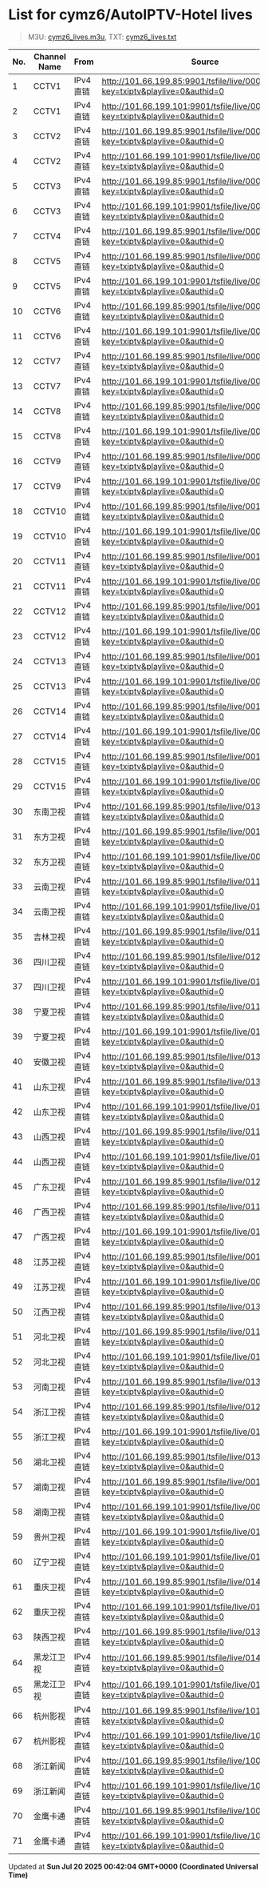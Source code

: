# List for **cymz6/AutoIPTV-Hotel lives**

> M3U: [cymz6_lives.m3u](/cymz6_lives.m3u), TXT: [cymz6_lives.txt](/txt/cymz6_lives.txt)

| No. | Channel Name | From | Source |
| --- | ------------ | ---- | ------ |
| 1 | CCTV1 | IPv4 直链 | <http://101.66.199.85:9901/tsfile/live/0001_1.m3u8?key=txiptv&playlive=0&authid=0> |
| 2 | CCTV1 | IPv4 直链 | <http://101.66.199.101:9901/tsfile/live/0001_1.m3u8?key=txiptv&playlive=0&authid=0> |
| 3 | CCTV2 | IPv4 直链 | <http://101.66.199.85:9901/tsfile/live/0002_1.m3u8?key=txiptv&playlive=0&authid=0> |
| 4 | CCTV2 | IPv4 直链 | <http://101.66.199.101:9901/tsfile/live/0002_1.m3u8?key=txiptv&playlive=0&authid=0> |
| 5 | CCTV3 | IPv4 直链 | <http://101.66.199.85:9901/tsfile/live/0003_1.m3u8?key=txiptv&playlive=0&authid=0> |
| 6 | CCTV3 | IPv4 直链 | <http://101.66.199.101:9901/tsfile/live/0003_1.m3u8?key=txiptv&playlive=0&authid=0> |
| 7 | CCTV4 | IPv4 直链 | <http://101.66.199.85:9901/tsfile/live/0004_1.m3u8?key=txiptv&playlive=0&authid=0> |
| 8 | CCTV5 | IPv4 直链 | <http://101.66.199.85:9901/tsfile/live/0005_1.m3u8?key=txiptv&playlive=0&authid=0> |
| 9 | CCTV5 | IPv4 直链 | <http://101.66.199.101:9901/tsfile/live/0005_1.m3u8?key=txiptv&playlive=0&authid=0> |
| 10 | CCTV6 | IPv4 直链 | <http://101.66.199.85:9901/tsfile/live/0006_1.m3u8?key=txiptv&playlive=0&authid=0> |
| 11 | CCTV6 | IPv4 直链 | <http://101.66.199.101:9901/tsfile/live/0006_1.m3u8?key=txiptv&playlive=0&authid=0> |
| 12 | CCTV7 | IPv4 直链 | <http://101.66.199.85:9901/tsfile/live/0007_1.m3u8?key=txiptv&playlive=0&authid=0> |
| 13 | CCTV7 | IPv4 直链 | <http://101.66.199.101:9901/tsfile/live/0007_1.m3u8?key=txiptv&playlive=0&authid=0> |
| 14 | CCTV8 | IPv4 直链 | <http://101.66.199.85:9901/tsfile/live/0008_1.m3u8?key=txiptv&playlive=0&authid=0> |
| 15 | CCTV8 | IPv4 直链 | <http://101.66.199.101:9901/tsfile/live/0008_1.m3u8?key=txiptv&playlive=0&authid=0> |
| 16 | CCTV9 | IPv4 直链 | <http://101.66.199.85:9901/tsfile/live/0009_1.m3u8?key=txiptv&playlive=0&authid=0> |
| 17 | CCTV9 | IPv4 直链 | <http://101.66.199.101:9901/tsfile/live/0009_1.m3u8?key=txiptv&playlive=0&authid=0> |
| 18 | CCTV10 | IPv4 直链 | <http://101.66.199.85:9901/tsfile/live/0010_1.m3u8?key=txiptv&playlive=0&authid=0> |
| 19 | CCTV10 | IPv4 直链 | <http://101.66.199.101:9901/tsfile/live/0010_1.m3u8?key=txiptv&playlive=0&authid=0> |
| 20 | CCTV11 | IPv4 直链 | <http://101.66.199.85:9901/tsfile/live/0011_1.m3u8?key=txiptv&playlive=0&authid=0> |
| 21 | CCTV11 | IPv4 直链 | <http://101.66.199.101:9901/tsfile/live/0011_1.m3u8?key=txiptv&playlive=0&authid=0> |
| 22 | CCTV12 | IPv4 直链 | <http://101.66.199.85:9901/tsfile/live/0012_1.m3u8?key=txiptv&playlive=0&authid=0> |
| 23 | CCTV12 | IPv4 直链 | <http://101.66.199.101:9901/tsfile/live/0012_1.m3u8?key=txiptv&playlive=0&authid=0> |
| 24 | CCTV13 | IPv4 直链 | <http://101.66.199.85:9901/tsfile/live/0013_1.m3u8?key=txiptv&playlive=0&authid=0> |
| 25 | CCTV13 | IPv4 直链 | <http://101.66.199.101:9901/tsfile/live/0013_1.m3u8?key=txiptv&playlive=0&authid=0> |
| 26 | CCTV14 | IPv4 直链 | <http://101.66.199.85:9901/tsfile/live/0014_1.m3u8?key=txiptv&playlive=0&authid=0> |
| 27 | CCTV14 | IPv4 直链 | <http://101.66.199.101:9901/tsfile/live/0014_1.m3u8?key=txiptv&playlive=0&authid=0> |
| 28 | CCTV15 | IPv4 直链 | <http://101.66.199.85:9901/tsfile/live/0015_1.m3u8?key=txiptv&playlive=0&authid=0> |
| 29 | CCTV15 | IPv4 直链 | <http://101.66.199.101:9901/tsfile/live/0015_1.m3u8?key=txiptv&playlive=0&authid=0> |
| 30 | 东南卫视 | IPv4 直链 | <http://101.66.199.85:9901/tsfile/live/0137_1.m3u8?key=txiptv&playlive=0&authid=0> |
| 31 | 东方卫视 | IPv4 直链 | <http://101.66.199.85:9901/tsfile/live/0018_1.m3u8?key=txiptv&playlive=0&authid=0> |
| 32 | 东方卫视 | IPv4 直链 | <http://101.66.199.101:9901/tsfile/live/0018_1.m3u8?key=txiptv&playlive=0&authid=0> |
| 33 | 云南卫视 | IPv4 直链 | <http://101.66.199.85:9901/tsfile/live/0119_1.m3u8?key=txiptv&playlive=0&authid=0> |
| 34 | 云南卫视 | IPv4 直链 | <http://101.66.199.101:9901/tsfile/live/0119_1.m3u8?key=txiptv&playlive=0&authid=0> |
| 35 | 吉林卫视 | IPv4 直链 | <http://101.66.199.85:9901/tsfile/live/0116_1.m3u8?key=txiptv&playlive=0&authid=0> |
| 36 | 四川卫视 | IPv4 直链 | <http://101.66.199.85:9901/tsfile/live/0123_1.m3u8?key=txiptv&playlive=0&authid=0> |
| 37 | 四川卫视 | IPv4 直链 | <http://101.66.199.101:9901/tsfile/live/0123_1.m3u8?key=txiptv&playlive=0&authid=0> |
| 38 | 宁夏卫视 | IPv4 直链 | <http://101.66.199.85:9901/tsfile/live/0112_1.m3u8?key=txiptv&playlive=0&authid=0> |
| 39 | 宁夏卫视 | IPv4 直链 | <http://101.66.199.101:9901/tsfile/live/0112_1.m3u8?key=txiptv&playlive=0&authid=0> |
| 40 | 安徽卫视 | IPv4 直链 | <http://101.66.199.85:9901/tsfile/live/0130_1.m3u8?key=txiptv&playlive=0&authid=0> |
| 41 | 山东卫视 | IPv4 直链 | <http://101.66.199.85:9901/tsfile/live/0131_1.m3u8?key=txiptv&playlive=0&authid=0> |
| 42 | 山东卫视 | IPv4 直链 | <http://101.66.199.101:9901/tsfile/live/0131_1.m3u8?key=txiptv&playlive=0&authid=0> |
| 43 | 山西卫视 | IPv4 直链 | <http://101.66.199.85:9901/tsfile/live/0118_1.m3u8?key=txiptv&playlive=0&authid=0> |
| 44 | 山西卫视 | IPv4 直链 | <http://101.66.199.101:9901/tsfile/live/0118_1.m3u8?key=txiptv&playlive=0&authid=0> |
| 45 | 广东卫视 | IPv4 直链 | <http://101.66.199.85:9901/tsfile/live/0125_1.m3u8?key=txiptv&playlive=0&authid=0> |
| 46 | 广西卫视 | IPv4 直链 | <http://101.66.199.85:9901/tsfile/live/0113_1.m3u8?key=txiptv&playlive=0&authid=0> |
| 47 | 广西卫视 | IPv4 直链 | <http://101.66.199.101:9901/tsfile/live/0113_1.m3u8?key=txiptv&playlive=0&authid=0> |
| 48 | 江苏卫视 | IPv4 直链 | <http://101.66.199.85:9901/tsfile/live/0017_1.m3u8?key=txiptv&playlive=0&authid=0> |
| 49 | 江苏卫视 | IPv4 直链 | <http://101.66.199.101:9901/tsfile/live/0017_1.m3u8?key=txiptv&playlive=0&authid=0> |
| 50 | 江西卫视 | IPv4 直链 | <http://101.66.199.85:9901/tsfile/live/0138_1.m3u8?key=txiptv&playlive=0&authid=0> |
| 51 | 河北卫视 | IPv4 直链 | <http://101.66.199.85:9901/tsfile/live/0117_1.m3u8?key=txiptv&playlive=0&authid=0> |
| 52 | 河北卫视 | IPv4 直链 | <http://101.66.199.101:9901/tsfile/live/0117_1.m3u8?key=txiptv&playlive=0&authid=0> |
| 53 | 河南卫视 | IPv4 直链 | <http://101.66.199.85:9901/tsfile/live/0139_1.m3u8?key=txiptv&playlive=0&authid=0> |
| 54 | 浙江卫视 | IPv4 直链 | <http://101.66.199.85:9901/tsfile/live/0124_1.m3u8?key=txiptv&playlive=0&authid=0> |
| 55 | 浙江卫视 | IPv4 直链 | <http://101.66.199.101:9901/tsfile/live/0124_1.m3u8?key=txiptv&playlive=0&authid=0> |
| 56 | 湖北卫视 | IPv4 直链 | <http://101.66.199.85:9901/tsfile/live/0132_1.m3u8?key=txiptv&playlive=0&authid=0> |
| 57 | 湖南卫视 | IPv4 直链 | <http://101.66.199.85:9901/tsfile/live/0019_1.m3u8?key=txiptv&playlive=0&authid=0> |
| 58 | 湖南卫视 | IPv4 直链 | <http://101.66.199.101:9901/tsfile/live/0019_1.m3u8?key=txiptv&playlive=0&authid=0> |
| 59 | 贵州卫视 | IPv4 直链 | <http://101.66.199.101:9901/tsfile/live/0120_1.m3u8?key=txiptv&playlive=0&authid=0> |
| 60 | 辽宁卫视 | IPv4 直链 | <http://101.66.199.101:9901/tsfile/live/0121_1.m3u8?key=txiptv&playlive=0&authid=0> |
| 61 | 重庆卫视 | IPv4 直链 | <http://101.66.199.85:9901/tsfile/live/0142_1.m3u8?key=txiptv&playlive=0&authid=0> |
| 62 | 重庆卫视 | IPv4 直链 | <http://101.66.199.101:9901/tsfile/live/0142_1.m3u8?key=txiptv&playlive=0&authid=0> |
| 63 | 陕西卫视 | IPv4 直链 | <http://101.66.199.85:9901/tsfile/live/0136_1.m3u8?key=txiptv&playlive=0&authid=0> |
| 64 | 黑龙江卫视 | IPv4 直链 | <http://101.66.199.85:9901/tsfile/live/0143_1.m3u8?key=txiptv&playlive=0&authid=0> |
| 65 | 黑龙江卫视 | IPv4 直链 | <http://101.66.199.101:9901/tsfile/live/0143_1.m3u8?key=txiptv&playlive=0&authid=0> |
| 66 | 杭州影视 | IPv4 直链 | <http://101.66.199.85:9901/tsfile/live/1011_1.m3u8?key=txiptv&playlive=0&authid=0> |
| 67 | 杭州影视 | IPv4 直链 | <http://101.66.199.101:9901/tsfile/live/1011_1.m3u8?key=txiptv&playlive=0&authid=0> |
| 68 | 浙江新闻 | IPv4 直链 | <http://101.66.199.85:9901/tsfile/live/1005_1.m3u8?key=txiptv&playlive=0&authid=0> |
| 69 | 浙江新闻 | IPv4 直链 | <http://101.66.199.101:9901/tsfile/live/1005_1.m3u8?key=txiptv&playlive=0&authid=0> |
| 70 | 金鹰卡通 | IPv4 直链 | <http://101.66.199.85:9901/tsfile/live/1000_1.m3u8?key=txiptv&playlive=0&authid=0> |
| 71 | 金鹰卡通 | IPv4 直链 | <http://101.66.199.101:9901/tsfile/live/1000_1.m3u8?key=txiptv&playlive=0&authid=0> |

Updated at **Sun Jul 20 2025 00:42:04 GMT+0000 (Coordinated Universal Time)**
